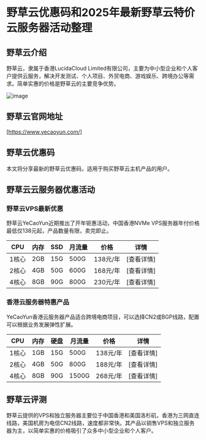 # 野草云优惠码和2025年最新野草云特价云服务器活动整理

## 野草云介绍

野草云，隶属于香港LucidaCloud Limited有限公司，主要为中小型企业和个人客户提供云服务，解决开发测试、个人项目、外贸电商、游戏娱乐、跨境办公等需求。简单实惠的价格是野草云的主要竞争优势。

![image](https://github.com/alggzcvgw/yecaoyun/assets/157967630/b06ad589-4d5a-4eb2-bac9-e4212cf09fad)

## 野草云官网地址

[https://www.yecaoyun.com/]

## 野草云优惠码

本文将分享最新的野草云优惠码，适用于购买野草云主机产品的用户。

## 野草云云服务器优惠活动

### 野草云VPS最新优惠

野草云YeCaoYun近期推出了开年钜惠活动，中国香港NVMe VPS服务器年付价格最低仅138元起，产品数量有限，卖完即止。

| CPU | 内存 | SSD | 月流量 | 价格 | 详情 |
| ---- | ---- | ---- | ---- | ---- | ---- |
| 1核心 | 2GB | 15G | 500G | 138元/年 | [查看详情] |
| 2核心 | 4GB | 50G | 600G | 168元/年 | [查看详情]|
| 4核心 | 8GB | 90G | 800G | 230元/年 | [查看详情] |

### 香港云服务器特惠产品

YeCaoYun香港云服务器产品适合跨境电商项目，可以选择CN2或BGP线路，配置可以根据业务发展弹性扩展。

| CPU | 内存 | 硬盘 | 月流量 | 价格 | 详情 |
| ---- | ---- | ---- | ---- | ---- | ---- |
| 1核心 | 1GB | 15G | 500G | 138元/年 | [查看详情] |
| 2核心 | 4GB | 50G | 800G | 188元/年 | [查看详情]|
| 4核心 | 8GB | 90G | 1500G | 268元/年 | [查看详情]|

## 野草云评测

野草云提供的VPS和独立服务器主要位于中国香港和美国洛杉矶，香港为三网直连线路，美国机房为电信CN2线路，速度都非常快。其产品以销售VPS和独立服务器为主，以简单实惠的价格吸引了众多中小型企业和个人客户。
